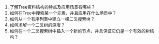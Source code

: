 

1. 了解Tree资料结构的特点及应用场景有哪些？
2. 如何在Tree中搜索某一个元素，并且应用在什么场景中？
3. 如何从一个有序列表中建立一棵二叉搜索树？
4. 如何求解一个二叉树的深度？
5. 如何在一个二叉搜索树中插入一个新的节点，并且保证它仍是一个有效的树结构？